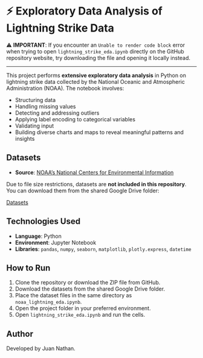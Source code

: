 # ⚡ Exploratory Data Analysis of Lightning Strike Data

⚠️ **IMPORTANT**: If you encounter an `Unable to render code block` error when trying to open `lightning_strike_eda.ipynb` directly on the GitHub repository website, try downloading the file and opening it locally instead.

---

This project performs **extensive exploratory data analysis** in Python on lightning strike data collected by the National Oceanic and Atmospheric Administration (NOAA). The notebook involves:

- Structuring data  
- Handling missing values  
- Detecting and addressing outliers
- Applying label encoding to categorical variables
- Validating input
- Building diverse charts and maps to reveal meaningful patterns and insights  

## Datasets

- **Source**: [NOAA’s National Centers for Environmental Information](https://www.ncei.noaa.gov/products/lightning-products)

Due to file size restrictions, datasets are **not included in this repository**. You can download them from the shared Google Drive folder:  

[Datasets](https://drive.google.com/drive/folders/17eOqf2fUbJs4qYB298H0QFHYXXI4b7DL?usp=sharing)

## Technologies Used

- **Language**: Python
- **Environment**: Jupyter Notebook
- **Libraries**: `pandas`, `numpy`, `seaborn`, `matplotlib`, `plotly.express`, `datetime`

## How to Run

1. Clone the repository or download the ZIP file from GitHub.
2. Download the datasets from the shared Google Drive folder.
3. Place the dataset files in the same directory as `noaa_lightning_eda.ipynb`.
4. Open the project folder in your preferred environment.
5. Open `lightning_strike_eda.ipynb` and run the cells.

## Author

Developed by Juan Nathan.

